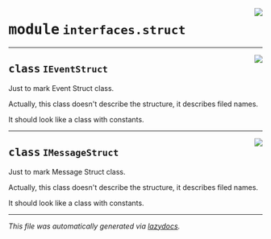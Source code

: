 <!-- markdownlint-disable -->

<a href="../../th2_data_services/interfaces/struct.py#L0"><img align="right" style="float:right;" src="https://img.shields.io/badge/-source-cccccc?style=flat-square"></a>

# <kbd>module</kbd> `interfaces.struct`






---

<a href="../../th2_data_services/interfaces/struct.py#L17"><img align="right" style="float:right;" src="https://img.shields.io/badge/-source-cccccc?style=flat-square"></a>

## <kbd>class</kbd> `IEventStruct`
Just to mark Event Struct class. 

Actually, this class doesn't describe the structure, it describes filed names. 

It should look like a class with constants. 





---

<a href="../../th2_data_services/interfaces/struct.py#L26"><img align="right" style="float:right;" src="https://img.shields.io/badge/-source-cccccc?style=flat-square"></a>

## <kbd>class</kbd> `IMessageStruct`
Just to mark Message Struct class. 

Actually, this class doesn't describe the structure, it describes filed names. 

It should look like a class with constants. 







---

_This file was automatically generated via [lazydocs](https://github.com/ml-tooling/lazydocs)._
